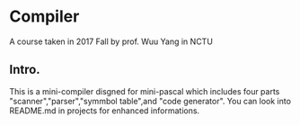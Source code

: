 # Compiler
A course taken in 2017 Fall by prof. Wuu Yang in NCTU

## Intro.
This is a mini-compiler disgned for mini-pascal which includes four parts "scanner","parser","symmbol table",and "code generator".
You can look into README.md in projects for enhanced informations.

